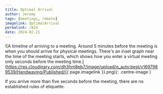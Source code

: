 ```yaml
---
title: Optimal Arrival
author: Jeremy
tags: [meetings, remote]
imagelink: OptimalArrival
permalink: /824
date: 2024-02-21
---
```


![A timeline of arriving to a meeting. Around 5 minutes before the meeting is when you should arrive for physical meetings. There's an inset graph near the time of the meeting starts, which shows how you enter a virtual meeting only seconds before the meeting time.](https://res.cloudinary.com/dh3hm8pb7/image/upload/q_auto:best/v1697989539/Handwaving/Published/{{ page.imagelink }}.png){: .centre-image }

If you arrive more than five seconds before the meeting, there are no established rules of etiquette.
